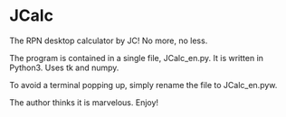 # JCalc
The RPN desktop calculator by JC! No more, no less.

The program is contained in a single file, JCalc_en.py. 
It is written in Python3. Uses tk and numpy.

To avoid a terminal popping up, simply rename the
file to JCalc_en.pyw.

The author thinks it is marvelous. Enjoy!
